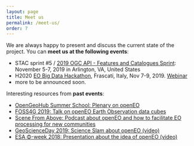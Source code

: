 ```yaml
---
layout: page
title: Meet us
permalink: /meet-us/
order: 7
---
```


We are always happy to present and discuss the current state of the project. You can **meet us at the following events**:

* STAC sprint #5 / [2019 OGC API - Features and Catalogues Sprint](https://www.opengeospatial.org/events/191105apisprint): November 5-7, 2019 in Arlington, VA, United States
* H2020 [EO Big Data Hackathon](https://ec.europa.eu/info/events/h2020-eo-big-data-hackathon-2019-nov-07_en), Frascati, Italy, Nov 7-9, 2019. [Webinar](https://www.youtube.com/watch?v=E0wtDvm2SfA)
* more to be announced soon.

Interesting resources from **past events**:

* [OpenGeoHub Summer School: Plenary on openEO](https://www.youtube.com/watch?v=UdjysZ-IvV0&list=PLXUoTpMa_9s1npXD6S9M0_2pUgnTd6cqV&index=26)
* [FOSS4G 2019: Talk on openEO Earth Observation data cubes](https://media.ccc.de/v/bucharest-286-openeo-earth-observation-data-cubes)
* [Scene From Above: Podcast about openEO and how to facilitate EO processing for new communities](http://scenefromabove.org/podcasts.html)
* [GeoScienceDay 2019: Science Slam about openEO (video)](https://www.youtube.com/watch?v=ziQXgki9ejI)
* [ESA Φ-week 2018: Presentation about the idea of openEO (video)](https://www.youtube.com/watch?v=igmiZw2GCTE&list=PLvT7fd9OiI9X2_QZ12fDhVMFzvign0HEF&index=27)
